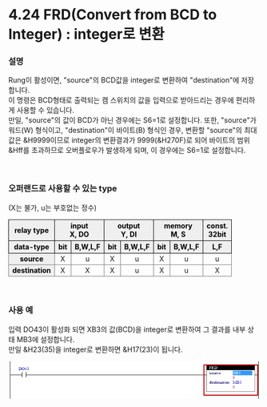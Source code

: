 ﻿# 4.24 FRD(Convert from BCD to Integer) : integer로 변환


### 설명
Rung이 활성이면, "source"의 BCD값을 integer로 변환하여 "destination"에 저장합니다.  
이 명령은 BCD형태로 출력되는 캠 스위치의 값을 입력으로 받아드리는 경우에 편리하게 사용할 수 있습니다.  
만일, "source"의 값이 BCD가 아닌 경우에는 S6=1로 설정합니다.
또한, "source"가 워드(W) 형식이고, "destination"이 바이트(B) 형식인 경우, 변환할 "source"의 최대값은 &H9999이므로 integer의 변환결과가 9999(&H270F)로 되어 바이트의 범위 &Hff를 초과하므로 오버플로우가 발생하게 되며, 이 경우에는 S6=1로 설정합니다.

<br>

### 오퍼랜드로 사용할 수 있는 type
(X는 불가, u는 부호없는 정수)
<style type="text/css">
table  {border-collapse:collapse;}
th {background-color:#efefef; border-style:solid;border-width:1px;color:black;text-align:center;}
td {border-color:gray;border-style:solid;border-width:1px;text-align:center;}
.hd{background-color:#efefef;color:black;font-weight:bold;}
</style>

<table>
<thead>
  <tr>
    <th>relay type</th>
    <th colspan="2">input<br>X, DO</th>
    <th colspan="2">output<br>Y, DI</th>
    <th colspan="2">memory<br>M, S</th>
    <th>const.<br>32bit</th>
  </tr>
  <tr>
    <th>data-type</th>
    <th>bit</th>
    <th>B,W,L,F</th>
    <th>bit</th>
    <th>B,W,L,F</th>
    <th>bit</th>
    <th>B,W,L,F</th>
    <th>L,F</th>
  </tr>
</thead>
<tbody>
  <tr>
    <td class='hd'>source</td>
    <td>X</td>
    <td>u</td>
    <td>X</td>
    <td>u</td>
    <td>X</td>
    <td>u</td>
    <td>u</td>
  </tr>
</tbody>
<tbody>
  <tr>
    <td class='hd'>destination</td>
    <td>X</td>
    <td>X</td>
    <td>X</td>
    <td>u</td>
    <td>X</td>
    <td>u</td>
    <td>X</td>
  </tr>
</tbody>
</table>

<br>

### 사용 예

입력 DO43이 활성화 되면 XB3의 값(BCD)을 integer로 변환하여 그 결과를 내부 상태 MB3에 설정합니다.  
만일 &H23(35)을 integer로 변환하면 &H17(23)이 됩니다.


![](../_assets/frd.png)

